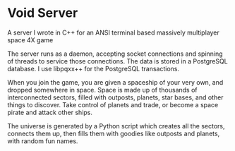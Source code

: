# Void Server
A server I wrote in C++ for an ANSI terminal based massively multiplayer space 4X game

The server runs as a daemon, accepting socket connections and spinning of threads to service those connections. 
The data is stored in a PostgreSQL database. I use libpqxx++ for the PostgreSQL transactions. 

When you join the game, you are given a spaceship of your very own, and dropped somewhere in space. Space is made up of thousands of
interconnected sectors, filled with outposts, planets, star bases, and other things to discover. Take control of planets
and trade, or become a space pirate and attack other ships. 

The universe is generated by a Python script which creates all the sectors, connects them up, then fills them with goodies like outposts and planets, with random fun names.
